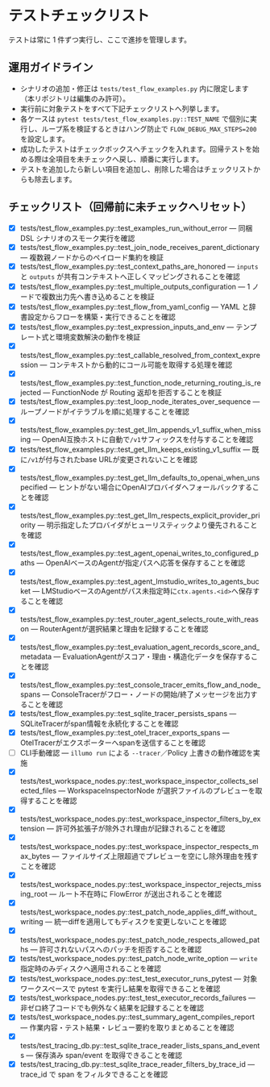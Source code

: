 # テストチェックリスト

テストは常に 1 件ずつ実行し、ここで進捗を管理します。

## 運用ガイドライン
- シナリオの追加・修正は `tests/test_flow_examples.py` 内に限定します（本リポジトリは編集のみ許可）。
- 実行前に対象テストをすべて下記チェックリストへ列挙します。
- 各ケースは `pytest tests/test_flow_examples.py::TEST_NAME` で個別に実行し、ループ系を検証するときはハング防止で `FLOW_DEBUG_MAX_STEPS=200` を設定します。
- 成功したテストはチェックボックスへチェックを入れます。回帰テストを始める際は全項目を未チェックへ戻し、順番に実行します。
- テストを追加したら新しい項目を追加し、削除した場合はチェックリストからも除去します。

## チェックリスト（回帰前に未チェックへリセット）
- [x] tests/test_flow_examples.py::test_examples_run_without_error — 同梱 DSL シナリオのスモーク実行を確認
- [x] tests/test_flow_examples.py::test_join_node_receives_parent_dictionary — 複数親ノードからのペイロード集約を検証
- [x] tests/test_flow_examples.py::test_context_paths_are_honored — `inputs` と `outputs` が共有コンテキストへ正しくマッピングされることを確認
- [x] tests/test_flow_examples.py::test_multiple_outputs_configuration — 1 ノードで複数出力先へ書き込めることを検証
- [x] tests/test_flow_examples.py::test_flow_from_yaml_config — YAML と辞書設定からフローを構築・実行できることを確認
- [x] tests/test_flow_examples.py::test_expression_inputs_and_env — テンプレート式と環境変数解決の動作を検証
- [x] tests/test_flow_examples.py::test_callable_resolved_from_context_expression — コンテキストから動的にコール可能を取得する処理を確認
- [x] tests/test_flow_examples.py::test_function_node_returning_routing_is_rejected — FunctionNode が Routing 返却を拒否することを検証
- [x] tests/test_flow_examples.py::test_loop_node_iterates_over_sequence — ループノードがイテラブルを順に処理することを確認
- [x] tests/test_flow_examples.py::test_get_llm_appends_v1_suffix_when_missing — OpenAI互換ホストに自動で`/v1`サフィックスを付与することを確認
- [x] tests/test_flow_examples.py::test_get_llm_keeps_existing_v1_suffix — 既に`/v1`が付与されたbase URLが変更されないことを確認
- [x] tests/test_flow_examples.py::test_get_llm_defaults_to_openai_when_unspecified — ヒントがない場合にOpenAIプロバイダへフォールバックすることを確認
- [x] tests/test_flow_examples.py::test_get_llm_respects_explicit_provider_priority — 明示指定したプロバイダがヒューリスティックより優先されることを確認
- [x] tests/test_flow_examples.py::test_agent_openai_writes_to_configured_paths — OpenAIベースのAgentが指定パスへ応答を保存することを確認
- [x] tests/test_flow_examples.py::test_agent_lmstudio_writes_to_agents_bucket — LMStudioベースのAgentがパス未指定時に`ctx.agents.<id>`へ保存することを確認
- [x] tests/test_flow_examples.py::test_router_agent_selects_route_with_reason — RouterAgentが選択結果と理由を記録することを確認
- [x] tests/test_flow_examples.py::test_evaluation_agent_records_score_and_metadata — EvaluationAgentがスコア・理由・構造化データを保存することを確認
- [x] tests/test_flow_examples.py::test_console_tracer_emits_flow_and_node_spans — ConsoleTracerがフロー・ノードの開始/終了メッセージを出力することを確認
- [x] tests/test_flow_examples.py::test_sqlite_tracer_persists_spans — SQLiteTracerがspan情報を永続化することを確認
- [x] tests/test_flow_examples.py::test_otel_tracer_exports_spans — OtelTracerがエクスポーターへspanを送信することを確認
- [ ] CLI手動確認 — `illumo run` による `--tracer`／Policy 上書きの動作確認を実施
- [x] tests/test_workspace_nodes.py::test_workspace_inspector_collects_selected_files — WorkspaceInspectorNode が選択ファイルのプレビューを取得することを確認
- [x] tests/test_workspace_nodes.py::test_workspace_inspector_filters_by_extension — 許可外拡張子が除外され理由が記録されることを確認
- [x] tests/test_workspace_nodes.py::test_workspace_inspector_respects_max_bytes — ファイルサイズ上限超過でプレビューを空にし除外理由を残すことを確認
- [x] tests/test_workspace_nodes.py::test_workspace_inspector_rejects_missing_root — ルート不在時に FlowError が送出されることを確認
- [x] tests/test_workspace_nodes.py::test_patch_node_applies_diff_without_writing — 統一diffを適用してもディスクを変更しないことを確認
- [x] tests/test_workspace_nodes.py::test_patch_node_respects_allowed_paths — 許可されないパスへのパッチを拒否することを確認
- [x] tests/test_workspace_nodes.py::test_patch_node_write_option — `write` 指定時のみディスクへ適用されることを確認
- [x] tests/test_workspace_nodes.py::test_test_executor_runs_pytest — 対象ワークスペースで pytest を実行し結果を取得できることを確認
- [x] tests/test_workspace_nodes.py::test_test_executor_records_failures — 非ゼロ終了コードでも例外なく結果を記録することを確認
- [x] tests/test_workspace_nodes.py::test_summary_agent_compiles_report — 作業内容・テスト結果・レビュー要約を取りまとめることを確認
- [x] tests/test_tracing_db.py::test_sqlite_trace_reader_lists_spans_and_events — 保存済み span/event を取得できることを確認
- [x] tests/test_tracing_db.py::test_sqlite_trace_reader_filters_by_trace_id — trace_id で span をフィルタできることを確認
